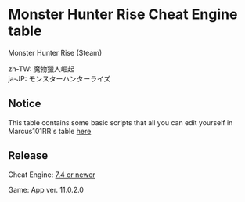 # Monster Hunter Rise Cheat Engine table  
Monster Hunter Rise (Steam)

zh-TW: 魔物獵人崛起  
ja-JP: モンスターハンターライズ  

## Notice
This table contains some basic scripts that all you can edit yourself in Marcus101RR's table [here](https://www.nexusmods.com/monsterhunterrise/mods/21)
 
## Release
Cheat Engine: [7.4 or newer](https://github.com/cheat-engine/cheat-engine/releases)  

Game: App ver. 11.0.2.0